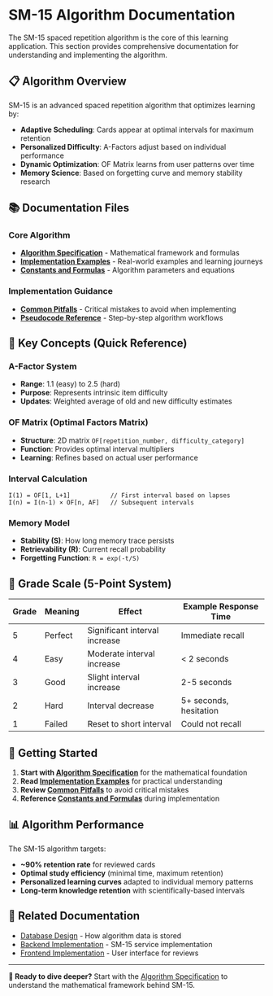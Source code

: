 # SM-15 Algorithm Documentation

The SM-15 spaced repetition algorithm is the core of this learning application. This section provides comprehensive documentation for understanding and implementing the algorithm.

## 📋 Algorithm Overview

SM-15 is an advanced spaced repetition algorithm that optimizes learning by:
- **Adaptive Scheduling**: Cards appear at optimal intervals for maximum retention
- **Personalized Difficulty**: A-Factors adjust based on individual performance  
- **Dynamic Optimization**: OF Matrix learns from user patterns over time
- **Memory Science**: Based on forgetting curve and memory stability research

## 📚 Documentation Files

### Core Algorithm
- [**Algorithm Specification**](./algorithm-specification.md) - Mathematical framework and formulas
- [**Implementation Examples**](./implementation-examples.md) - Real-world examples and learning journeys
- [**Constants and Formulas**](./constants-and-formulas.md) - Algorithm parameters and equations

### Implementation Guidance
- [**Common Pitfalls**](./common-pitfalls.md) - Critical mistakes to avoid when implementing
- [**Pseudocode Reference**](./pseudocode-reference.md) - Step-by-step algorithm workflows

## 🔑 Key Concepts (Quick Reference)

### A-Factor System
- **Range**: 1.1 (easy) to 2.5 (hard)
- **Purpose**: Represents intrinsic item difficulty
- **Updates**: Weighted average of old and new difficulty estimates

### OF Matrix (Optimal Factors Matrix)
- **Structure**: 2D matrix `OF[repetition_number, difficulty_category]`  
- **Function**: Provides optimal interval multipliers
- **Learning**: Refines based on actual user performance

### Interval Calculation
```
I(1) = OF[1, L+1]           // First interval based on lapses
I(n) = I(n-1) × OF[n, AF]   // Subsequent intervals
```

### Memory Model
- **Stability (S)**: How long memory trace persists
- **Retrievability (R)**: Current recall probability
- **Forgetting Function**: `R = exp(-t/S)`

## 🎯 Grade Scale (5-Point System)

| Grade | Meaning | Effect | Example Response Time |
|-------|---------|--------|---------------------|
| 5 | Perfect | Significant interval increase | Immediate recall |
| 4 | Easy | Moderate interval increase | < 2 seconds |
| 3 | Good | Slight interval increase | 2-5 seconds |
| 2 | Hard | Interval decrease | 5+ seconds, hesitation |
| 1 | Failed | Reset to short interval | Could not recall |

## 🚀 Getting Started

1. **Start with [Algorithm Specification](./algorithm-specification.md)** for the mathematical foundation
2. **Read [Implementation Examples](./implementation-examples.md)** for practical understanding  
3. **Review [Common Pitfalls](./common-pitfalls.md)** to avoid critical mistakes
4. **Reference [Constants and Formulas](./constants-and-formulas.md)** during implementation

## 📊 Algorithm Performance

The SM-15 algorithm targets:
- **~90% retention rate** for reviewed cards
- **Optimal study efficiency** (minimal time, maximum retention)
- **Personalized learning curves** adapted to individual memory patterns
- **Long-term knowledge retention** with scientifically-based intervals

## 🔗 Related Documentation

- [Database Design](../database/README.md) - How algorithm data is stored
- [Backend Implementation](../backend/README.md) - SM-15 service implementation  
- [Frontend Implementation](../frontend/README.md) - User interface for reviews

---

**📘 Ready to dive deeper?** Start with the [Algorithm Specification](./algorithm-specification.md) to understand the mathematical framework behind SM-15.